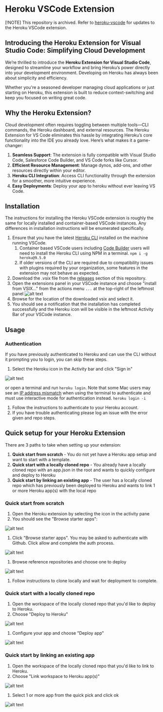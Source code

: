 # Heroku VSCode Extension

[!NOTE] This repository is archived. Refer to [heroku-vscode](https://github.com/heroku/heroku-vscode) for updates to the Heroku VSCode extension.

## Introducing the Heroku Extension for Visual Studio Code: Simplifying Cloud Development
We’re thrilled to introduce the **Heroku Extension for Visual Studio Code**, designed to streamline your workflow and bring Heroku’s power directly into your development environment. Developing on Heroku has always been about simplicity and efficiency.

Whether you're a seasoned developer managing cloud applications or just starting on Heroku, this extension is built to reduce context-switching and keep you focused on writing great code.

## Why the Heroku Extension?
Cloud development often requires toggling between multiple tools—CLI commands, the Heroku dashboard, and external resources. The Heroku Extension for VS Code eliminates this hassle by integrating Heroku’s core functionality into the IDE you already love. Here’s what makes it a game-changer:
1. **Seamless Support**: The extension is fully compatible with Visual Studio Code, Salesforce Code Builder, and VS Code forks like Cursor.
1. **Efficient Resource Management**: Manage dynos, add-ons, and other resources directly within your editor.
1. **Heroku CLI Integration**: Access CLI functionality through the extension for a smoother, more intuitive experience.
1. **Easy Deployments**: Deploy your app to heroku without ever leaving VS Code.

## Installation
The instructions for installing the Heroku VSCode extension is roughly the same for locally installed and container-based VSCode instances. Any differences in installation instructions will be enumerated specifically.
1. Ensure that you have the latest [Heroku CLI](https://devcenter.heroku.com/articles/heroku-cli) installed on the machine running VSCode.
    1. Container based VSCode users including [Code Builder](https://www.salesforce.com/platform/code-builder/) users will need to install the Heroku CLI using NPM in a terminal. `npm i -g heroku@9.5.0`
    2. If older versions of the CLI are required due to compatibility issues with plugins required by your organization, some features in the extension may not behave as expected.
1. Download the .vsix file from the [releases](https://github.com/heroku/heroku-vscode-releases/releases) section of this repository.
1. Open the extensions panel in your VSCode instance and choose "install from VSIX..." from the actions menu `...` at the top-right of the leftmost panel
![alt text](resources/install_from_vsix.png)
1. Browse for the location of the downloaded vsix and select it.
1. You should see a notification that the installation has completed successfully and the Heroku icon will be visible in the leftmost Activity Bar of your VSCode instance.

## Usage
### Authentication
If you have previously authenticated to Heroku and can use the CLI without it prompting you to login, you can skip these steps.
1. Select the Heroku icon in the Activity bar and click "Sign in"

![alt text](resources/sign_in.png) 

or open a terminal and run `heroku login`. Note that some Mac users may see an [IP address mismatch](https://stackoverflow.com/questions/63363085/ip-address-mismatch-on-signing-into-heroku-cli) when using the terminal to authenticate and must use interactive mode for authentication instead. `heroku login -i`
1. Follow the instructions to authenticate to your Heroku account.
1. If you have trouble authenticating please log an issue with the error given and repo steps.

## Quick setup for your Heroku Extension
There are 3 paths to take when setting up your extension:
1. **Quick start from scratch** - You do not yet have a Heroku app setup and want to start with a template.
1. **Quick start with a locally cloned repo** - You already have a locally cloned repo with an app.json in the root and wants to quickly configure and deploy to Heroku
1. **Quick start by linking an existing app** - The user has a locally cloned repo which has previously been deployed to Heroku and wants to link 1 or more Heroku app(s) with the local repo

### Quick start from scratch
1. Open the Heroku extension by selecting the icon in the activity pane
1. You should see the "Browse starter apps":

![alt text](resources/browse.png)
1. Click "Browse starter apps". You may be asked to authenticate with Github. Click allow and complete the auth process.

![alt text](resources/github_auth.png)
1. Browse reference repositories and choose one to deploy

![alt text](resources/starter_repos.png)
1. Follow instructions to clone locally and wait for deployment to complete.

### Quick start with a locally cloned repo
1. Open the workspace of the locally cloned repo that you'd like to deploy to Heroku.
1. Choose "Deploy to Heroku"

![alt text](resources/quick_pick.png)
1. Configure your app and choose "Deploy app"

![alt text](resources/deploy_app.png)

### Quick start by linking an existing app
1. Open the workspace of the locally cloned repo that you'd like to link to Heroku.
1. Choose "Link workspace to Heroku app(s)"

![alt text](resources/link_workspace.png)
1. Select 1 or more app from the quick pick and click ok

![alt text](resources/quick_pick.png)